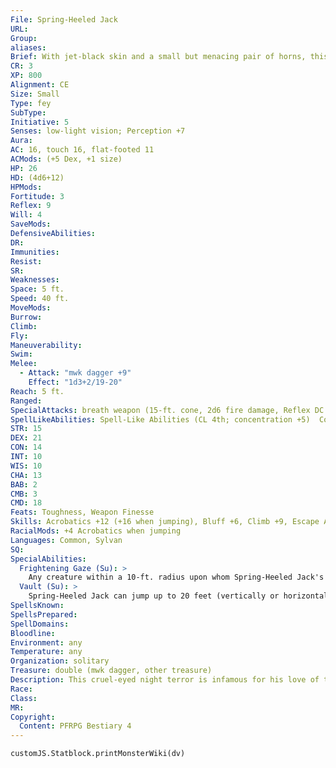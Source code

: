 ```yaml
---
File: Spring-Heeled Jack
URL: 
Group: 
aliases: 
Brief: With jet-black skin and a small but menacing pair of horns, this goateed, impish creature wields a bloody knife and a wicked grin.
CR: 3
XP: 800
Alignment: CE
Size: Small
Type: fey
SubType: 
Initiative: 5
Senses: low-light vision; Perception +7
Aura: 
AC: 16, touch 16, flat-footed 11
ACMods: (+5 Dex, +1 size)
HP: 26
HD: (4d6+12)
HPMods: 
Fortitude: 3
Reflex: 9
Will: 4
SaveMods: 
DefensiveAbilities: 
DR: 
Immunities: 
Resist: 
SR: 
Weaknesses: 
Space: 5 ft.
Speed: 40 ft.
MoveMods: 
Burrow: 
Climb: 
Fly: 
Maneuverability: 
Swim: 
Melee: 
  - Attack: "mwk dagger +9"
    Effect: "1d3+2/19-20"
Reach: 5 ft.
Ranged: 
SpecialAttacks: breath weapon (15-ft. cone, 2d6 fire damage, Reflex DC 14 half, usable every 2d4 rounds), frightening gaze, vault, sneak attack +1d6
SpellLikeAbilities: Spell-Like Abilities (CL 4th; concentration +5)  Constant-feather fall, pass without trace   1/day-passwall
STR: 15
DEX: 21
CON: 14
INT: 10
WIS: 10
CHA: 13
BAB: 2
CMB: 3
CMD: 18
Feats: Toughness, Weapon Finesse
Skills: Acrobatics +12 (+16 when jumping), Bluff +6, Climb +9, Escape Artist +12, Perception +7, Sleight of Hand +10, Stealth +16
RacialMods: +4 Acrobatics when jumping
Languages: Common, Sylvan
SQ: 
SpecialAbilities:
  Frightening Gaze (Su): >
    Any creature within a 10-ft. radius upon whom Spring-Heeled Jack's gaze falls is panicked for 1d6 rounds. A successful DC 13 Will save negates. The save DC is Charisma-based.
  Vault (Su): >
    Spring-Heeled Jack can jump up to 20 feet (vertically or horizontally in any combination) as a move action without provoking attacks of opportunity.
SpellsKnown: 
SpellsPrepared: 
SpellDomains: 
Bloodline: 
Environment: any
Temperature: any
Organization: solitary
Treasure: double (mwk dagger, other treasure)
Description: This cruel-eyed night terror is infamous for his love of trickery and spontaneous bursts of violence. Spring-Heeled Jack stands about 4 feet tall and weighs about 80 pounds. Spring-Heeled Jack keeps up a reputation for gruesome killing sprees and tends to flee the crime scene by leaping onto buildings. He subsists on raw animal meat, from deer to house rat to beetle. His knife is often his only company, and after years of self-inflicted solitude Spring-Heeled Jack considers it his best and only friend, and has taken to calling it "Love." The finely wrought knife has no special properties, but is clearly of otherworldly origin and leaves strange scars that are impossible to reproduce. Chaotic and spontaneous, Spring-Heeled Jack at times lets his prey live to spread his legend. Though he doesn't commit his heinous crimes for notoriety alone, he revels in the reputation he has earned and the fear that registers in people's eyes as he pounces upon them. It is widely thought that Spring-Heeled Jack was at one point human, but lost his humanity in exchange for fiendish powers. The truth is that "he" is a fey creature- the best known of a race of fey creatures related to quicklings (Pathfinder RPG Bestiary 2 227). These fey are fond of traveling to the Material Plane, where their mayhem is more feared and appreciated. To add to the mystery, they all use the same name among mortals and pretend to be the same individual.
Race: 
Class: 
MR: 
Copyright:
  Content: PFRPG Bestiary 4
---
```

```dataviewjs
customJS.Statblock.printMonsterWiki(dv)
```
